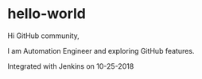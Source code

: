 # hello-world

Hi GitHub community,

I am Automation Engineer and exploring GitHub features.

Integrated with Jenkins on 10-25-2018
